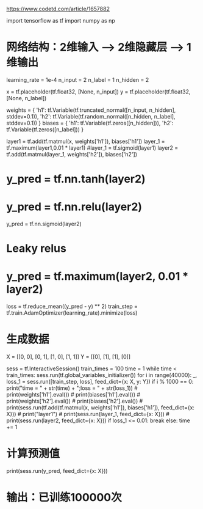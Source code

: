 
https://www.codetd.com/article/1657882

import tensorflow as tf
import numpy as np

# 网络结构：2维输入 --> 2维隐藏层 --> 1维输出

learning_rate = 1e-4
n_input = 2
n_label = 1
n_hidden = 2

x = tf.placeholder(tf.float32, [None, n_input])
y = tf.placeholder(tf.float32, [None, n_label])

weights = {
    'h1': tf.Variable(tf.truncated_normal([n_input, n_hidden], stddev=0.1)),
    'h2': tf.Variable(tf.random_normal([n_hidden, n_label], stddev=0.1))
}
biases = {
    'h1': tf.Variable(tf.zeros([n_hidden])),
    'h2': tf.Variable(tf.zeros([n_label]))
}

layer1 = tf.add(tf.matmul(x, weights['h1']), biases['h1'])
layer_1 = tf.maximum(layer1,0.01 * layer1)
#layer_1 = tf.sigmoid(layer1)
layer2 = tf.add(tf.matmul(layer_1, weights['h2']), biases['h2'])
# y_pred = tf.nn.tanh(layer2)
# y_pred = tf.nn.relu(layer2)
y_pred = tf.nn.sigmoid(layer2)
# Leaky relus
# y_pred = tf.maximum(layer2, 0.01 * layer2)

loss = tf.reduce_mean((y_pred - y) ** 2)
train_step = tf.train.AdamOptimizer(learning_rate).minimize(loss)

# 生成数据
X = [[0, 0], [0, 1], [1, 0], [1, 1]]
Y = [[0], [1], [1], [0]]

sess = tf.InteractiveSession()
train_times = 100
time = 1
while time < train_times:
    sess.run(tf.global_variables_initializer())
    for i in range(40000):
        _, loss_1 = sess.run([train_step, loss], feed_dict={x: X, y: Y})
        if i % 1000 == 0:
            print("time = " + str(time) + ";loss = " + str(loss_1))
    # print(weights['h1'].eval())
    # print(biases['h1'].eval())
    # print(weights['h2'].eval())
    # print(biases['h2'].eval())
    # print(sess.run(tf.add(tf.matmul(x, weights['h1']), biases['h1']), feed_dict={x: X}))
    # print("layer1")
    # print(sess.run(layer_1, feed_dict={x: X}))
    # print(sess.run(layer2, feed_dict={x: X}))
    if loss_1 <= 0.01:
        break
    else:
        time += 1
# 计算预测值
print(sess.run(y_pred, feed_dict={x: X}))
# 输出：已训练100000次
